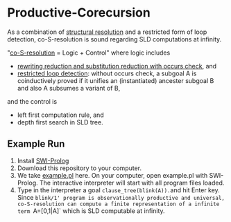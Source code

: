 # Productive-Corecursion
As a combination of [structural resolution](s_reso_minimal.pl) and a restricted form of loop detection, co-S-resolution is sound regarding SLD computations at infinity.

"[co-S-resolution](co_s_reso_minimal.pl) = Logic + Control" where logic includes
* [rewriting reduction and substitution reduction with occurs check](search_rule.pl), and
* [restricted loop detection](loop_detect.pl): without occurs check, a subgoal A is coinductively proved if it unifies an (instantiated) ancester subgoal B and also A subsumes a variant of B,

and the control is 
* left first computation rule, and
* depth first search in SLD tree.

## Example Run
1. Install [SWI-Prolog](http://www.swi-prolog.org/)
2. Download this repository to your computer.
3. We take [example.pl](example.pl) here. On your computer, open example.pl with SWI-Prolog. The interactive interpreter will start with all program files loaded. 
4. Type in the interpreter a goal `clause_tree(blink(A)).`and hit Enter key. Since `blink/1' program is observationally productive and universal, co-S-resolution can compute a finite representation of a infinite term `A=[0,1|A]` which is SLD computable at infinity.  
